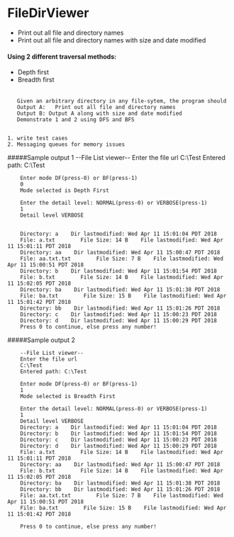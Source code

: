 # FileDirViewer

* Print out all file and directory names </br>
* Print out all file and directory names with size and date modified

#### Using 2 different traversal methods:

* Depth first
* Breadth first 


###### 
       Given an arbitrary directory in any file-sytem, the program should
       Output A:   Print out all file and directory names
       Output B: Output A along with size and date modified
       Demonstrate 1 and 2 using DFS and BFS


    1. write test cases
    2. Messaging queues for memory issues
    
    
#####Sample output 1
        --File List viewer--
        Enter the file url
        C:\Test
        Entered path: C:\Test
        
        Enter mode DF(press-0) or BF(press-1)
        0
        Mode selected is Depth First
        
        Enter the detail level: NORMAL(press-0) or VERBOSE(press-1) 
        1
        Detail level VERBOSE
        
        
        Directory: a    Dir lastmodified: Wed Apr 11 15:01:04 PDT 2018
        File: a.txt        File Size: 14 B    File lastmodified: Wed Apr 11 15:01:11 PDT 2018
        Directory: aa    Dir lastmodified: Wed Apr 11 15:00:47 PDT 2018
        File: aa.txt.txt        File Size: 7 B    File lastmodified: Wed Apr 11 15:00:51 PDT 2018
        Directory: b    Dir lastmodified: Wed Apr 11 15:01:54 PDT 2018
        File: b.txt        File Size: 14 B    File lastmodified: Wed Apr 11 15:02:05 PDT 2018
        Directory: ba    Dir lastmodified: Wed Apr 11 15:01:38 PDT 2018
        File: ba.txt        File Size: 15 B    File lastmodified: Wed Apr 11 15:01:42 PDT 2018
        Directory: bb    Dir lastmodified: Wed Apr 11 15:01:26 PDT 2018
        Directory: c    Dir lastmodified: Wed Apr 11 15:00:23 PDT 2018
        Directory: d    Dir lastmodified: Wed Apr 11 15:00:29 PDT 2018
        Press 0 to continue, else press any number!
        

#####Sample output 2

        --File List viewer--
        Enter the file url
        C:\Test
        Entered path: C:\Test
        
        Enter mode DF(press-0) or BF(press-1)
        1
        Mode selected is Breadth First
        
        Enter the detail level: NORMAL(press-0) or VERBOSE(press-1) 
        1
        Detail level VERBOSE
        Directory: a    Dir lastmodified: Wed Apr 11 15:01:04 PDT 2018
        Directory: b    Dir lastmodified: Wed Apr 11 15:01:54 PDT 2018
        Directory: c    Dir lastmodified: Wed Apr 11 15:00:23 PDT 2018
        Directory: d    Dir lastmodified: Wed Apr 11 15:00:29 PDT 2018
        File: a.txt        File Size: 14 B    File lastmodified: Wed Apr 11 15:01:11 PDT 2018
        Directory: aa    Dir lastmodified: Wed Apr 11 15:00:47 PDT 2018
        File: b.txt        File Size: 14 B    File lastmodified: Wed Apr 11 15:02:05 PDT 2018
        Directory: ba    Dir lastmodified: Wed Apr 11 15:01:38 PDT 2018
        Directory: bb    Dir lastmodified: Wed Apr 11 15:01:26 PDT 2018
        File: aa.txt.txt        File Size: 7 B    File lastmodified: Wed Apr 11 15:00:51 PDT 2018
        File: ba.txt        File Size: 15 B    File lastmodified: Wed Apr 11 15:01:42 PDT 2018
        
        Press 0 to continue, else press any number!